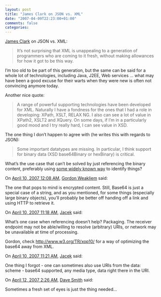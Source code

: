 ```yaml
---
layout: post
title: "James Clark on JSON vs. XML"
date: "2007-04-09T22:23:00+01:00"
comments: false
categories: 
---
```


<p><a href="http://blog.jclark.com/2007/04/xml-and-json.html">James Clark</a> on JSON vs. XML:</p>

<blockquote>
<p>It&#8217;s not surprising that XML is unappealing to a generation of programmers who are coming to it fresh, without making allowances for how it got to be this way. </p>
</blockquote>

<p>I&#8217;m too old to be part of this generation, but the same can be said for a whole lot of technologies, including Java, J2EE, Web services &#8230; what may have been a good excuse for their warts when they were new is often not convincing anymore today. </p>

<p>Another nice quote:</p>

<blockquote>
<p>A range of powerful supporting technologies have been developed for XML. Naturally I have a fondness for the ones that I had a role in developing: XPath, XSLT, RELAX NG. I also can see a lot of value in XPath2, XSLT2 and XQuery. On some days, if I&#8217;m in a particularly good mood and I try really hard, I can see value in XSD.</p>
</blockquote>

<p>The one thing I don&#8217;t happen to agree with (he writes this with regards to JSON):</p>

<blockquote>
<p>Some important datatypes are missing. In particular, I think support for binary data (XSD base64Binary or hexBinary) is critical. </p>
</blockquote>

<p>What&#8217;s the use case that can&#8217;t be solved by just referencing the binary content, preferably using <a href="http://gbiv.com/protocols/uri/rfc/rfc3986.html">some widely known way</a> to identify things?</p>

<section class="comments">

<div class="comment" id="comment-1237">
On <a href="#comment-1237" title="Permalink to this comment">April 10, 2007 12:08 AM</a>, <a href="http://www.eighty-twenty.net" title="http://www.eighty-twenty.net" rel="nofollow">Gordon Weakliem</a>
said:
<p>The one that pops to mind is encrypted content.  Still, Base64 is just a special case of a string, and as you mentioned, for some things (especially large binary objects), you&#8217;ll probably be better off handing off a link and using HTTP to retrieve it.</p>


<div class="comment" id="comment-1238">
On <a href="#comment-1238" title="Permalink to this comment">April 10, 2007 11:18 AM</a>, <a href="http://jacek.cz/blog/" title="http://jacek.cz/blog/" rel="nofollow">Jacek</a>
said:
<p>What&#8217;s one case when referencing doesn&#8217;t help? Packaging. The receiver endpoint may not be able/willing to resolve (arbitrary) URIs, or network may be unavailable at time of processing.</p>

<p>Gordon, check <a href="http://www.w3.org/TR/xop10/" rel="nofollow" /><a href="http://www.w3.org/TR/xop10/" rel="nofollow">http://www.w3.org/TR/xop10/</a> for a way of optimizing the base64 away from XML.</p>


<div class="comment" id="comment-1239">
On <a href="#comment-1239" title="Permalink to this comment">April 10, 2007 11:21 AM</a>, <a href="http://jacek.cz/blog/" title="http://jacek.cz/blog/" rel="nofollow">Jacek</a>
said:
<p>One thing I forgot - one can sometimes also use URIs from the data: scheme - base64 supported, any media type, data right there in the URI.</p>


<div class="comment" id="comment-1240">
On <a href="#comment-1240" title="Permalink to this comment">April 12, 2007  2:26 AM</a>, <a href="http://surveying-mapping-gis.blogspot.com" title="http://surveying-mapping-gis.blogspot.com" rel="nofollow">Dave Smith</a>
said:
<p>Sometimes a fresh set of eyes is just the thing needed&#8230;</p>


</section>

